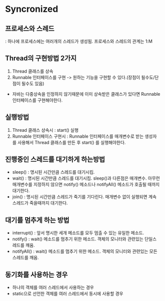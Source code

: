 # Syncronized

## 프로세스와 스레드
: 하나에 프로세스에는 여러개의 스레드가 생성됨. 프로세스와 스레드의 관계는 1:M

## Thread의 구현방법 2가지
1. Thread 클래스를 상속
2. Runnable 인터페이스를 구현 -> 원하는 기능을 구현할 수 있다.(장점이 될수도/단점이 될수도 있음)
- 자바는 다중상속을 인정하지 않기때문에 이미 상속받은 클래스가 있다면 Runnable 인터페이스를 구현해야한다.

## 실행방법
1. Thread 클래스 상속시 : start() 실행
2. Runnable 인터페이스 구현시 : Runnable 인터페이스를 매개변수로 받는 생성자를 사용해서 Thread 클래스를 만든 후 start() 를 실행해야한다.

## 진행중인 스레드를 대기하게 하는방법
- sleep() : 명시된 시간만큼 스레드를 대기시킴.  
- wait() : 명시된 시간만큼 스레드를 대기시킴. sleep()과 다른점은 매개변수. 아무런 매개변수를 지정하지 않으면 notify() 메소드나 notifyAll() 메소드가 호출될 때까지 대기한다.
- join() : 명시된 시간만큼 스레드가 죽기를 기다린다. 매개변수 없이 실행되면 계속 스레드가 죽을때까지 대기한다.

## 대기를 멈추게 하는 방법
- interrupt() : 앞서 명시한 세개 메소드를 모두 멈출 수 있는 유일한 메소드. 
- notify() : wait() 메소드를 멈추기 위한 메소드. 객체의 모니터와 관련있는 단일스레드를 깨움.
- notifyAll() : wait() 메소드를 멈추기 위한 메소드. 객체의 모니터와 관련있는 모든 스레드를 깨움.

## 동기화를 사용하는 경우
- 하나의 객체를 여러 스레드에서 사용하는 경우
- static으로 선언한 객체를 여러 스레드에서 동시에 사용할 경우

